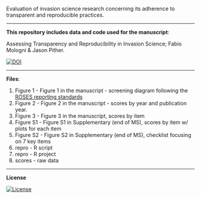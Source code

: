 Evaluation of invasion science research concerning its adherence to transparent and reproducible practices.

___________________________________________________________________________________________________________

**This repository includes data and code used for the manuscript**:

Assessing Transparency and Reproducibility in Invasion Science; Fabio Mologni & Jason Pither. 

[![DOI](https://zenodo.org/badge/666553829.svg)](https://doi.org/10.5281/zenodo.14288882)

___________________________________________________________________________________________________________

**Files**:

1) Figure 1 - Figure 1 in the manuscript - screening diagram following the [ROSES reporting standards](https://www.roses-reporting.com/)
2) Figure 2 - Figure 2 in the manuscript - scores by year and publication year.
3) Figure 3 - Figure 3 in the manuscript, scores by item
4) Figure S1 - Figure S1 in Supplementary (end of MS), scores by item w/ plots for each item
5) Figure S2 - Figure S2 in Supplementary (end of MS), checklist focusing on 7 key items
6) repro - R script
7) repro - R project
8) scores - raw data
___________________________________________________________________________________________________________

**License**

[![License](https://img.shields.io/badge/license-CC%20BY%204.0-blue)](https://creativecommons.org/licenses/by/4.0/)
